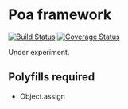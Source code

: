 # Poa framework

[![Build Status](https://travis-ci.org/Strikersoft/poa.svg?branch=master)](https://travis-ci.org/Strikersoft/poa)
[![Coverage Status](https://coveralls.io/repos/github/Strikersoft/poa/badge.svg?branch=master)](https://coveralls.io/github/Strikersoft/poa?branch=master)

Under experiment.

## Polyfills required

* Object.assign

